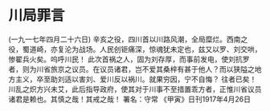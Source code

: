 # 川局罪言
(一九一七年四月二十六日)
辛亥之役，四川首以川路风潮，全局糜烂。西南之役，蜀道崎，亦复沦为战场。人民创钜痛深，惊魂犹未定也，兹又以罗、刘交哄，惨翟兵火矣。呜呼川民！
此次首祸之人，固为刘存厚，而事前发电，使刘抗罗者，则为川省旅京之议员。在议员诸君，岂不爱其桑梓有甚于他人？而以狭隘之地方主义，卒至助刘适以害刘、爱川反以祸川。就果穷因，宁不自悔？
往者已矣！川乱之炽方兴未艾，此后指导政府，使其对于川事不至措置乖方者，正惟川省议员诸君是赖也。其慎之哉！其戒之哉！
署名：守常
《甲寅》日刊1917年4月26日
